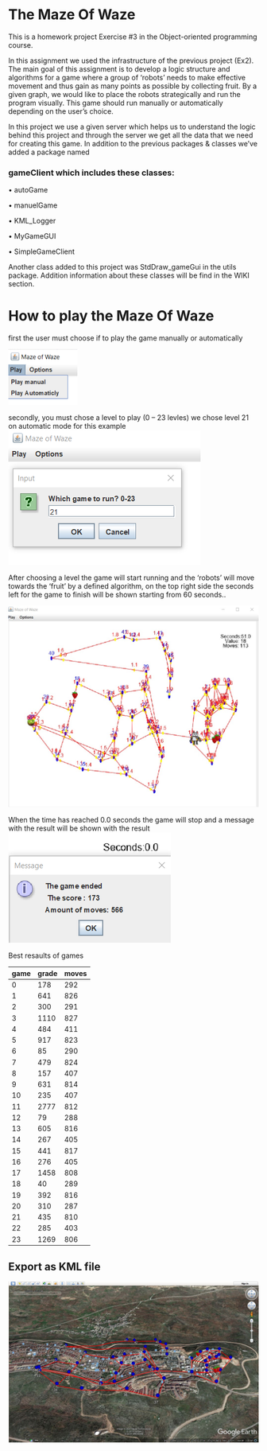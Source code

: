 # The Maze Of Waze
This is a homework project Exercise #3 in the Object-oriented programming course.

In this assignment we used the infrastructure of the previous project (Ex2).
The main goal of this assignment is to develop a logic structure and algorithms for a game where a group of ‘robots’ needs to make effective movement and thus gain as many points as possible by collecting fruit.
By a given graph, we would like to place the robots strategically and run the program visually. This game should run manually or automatically depending on the user’s choice.

In this project we use a given server which helps us to understand the logic behind this project and through the server we get all the data that we need for creating this game.
In addition to the previous packages & classes we’ve added a package named 

### gameClient which includes these classes:

•	autoGame

•	manuelGame

•	KML_Logger

•	MyGameGUI

•	SimpleGameClient


Another class added to this project was StdDraw_gameGui in the utils package.
Addition information about these classes will be find in the WIKI section.

# How to play the Maze Of Waze

first the user must choose if to play the game manually or automatically

![alt text](https://github.com/VadimKachevski/OOP_Ex3/blob/master/images/manuel%20or%20auto.png)

secondly, you must chose a level to play (0 – 23 levles) we chose level 21 on automatic mode for this example
![alt text](https://github.com/VadimKachevski/OOP_Ex3/blob/master/images/choose%20level.png)




After choosing a level the game will start running and the ‘robots’ will move towards the ‘fruit’
by a defined algorithm, on the top right side the seconds left for the game to finish will 
be shown starting from 60 seconds..

![alt text](https://github.com/VadimKachevski/OOP_Ex3/blob/master/images/level21%20playing.jpg)




When the time has reached 0.0 seconds the game will stop and a message with the result will be shown with the result
![alt text](https://github.com/VadimKachevski/OOP_Ex3/blob/master/images/game%20end.png)


Best resaults of games

|game	|grade		|moves|
|---|---|---|
|0		|178		|292  |
|1		|641		|826  |
|2		|300		|291  |
|3		|1110		|827  |
|4		|484		|411  |
|5		|917		|823  |
|6		|85			|290  |
|7		|479		|824  |
|8		|157		|407  |
|9		|631		|814  |
|10		|235		|407  |
|11		|2777		|812  |
|12		|79			|288  |
|13		|605		|816  |
|14		|267		|405  |
|15		|441		|817  |
|16		|276		|405  |
|17		|1458		|808  |
|18		|40			|289  |
|19		|392		|816  |
|20		|310		|287  |
|21		|435		|810  |
|22		|285		|403  |
|23		|1269		|806  |

## Export as KML file

![alt text](https://github.com/VadimKachevski/OOP_Ex3/blob/master/images/GE.JPG)











